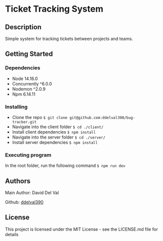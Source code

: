 # Ticket Tracking System 

## Description

Simple system for tracking tickets between projects and teams.

## Getting Started

### Dependencies

* Node 14.16.0
* Concurrently ^6.0.0
* Nodemon ^2.0.9
* Npm 6.14.11

### Installing

* Clone the repo ```$ git clone git@github.com:ddelval390/bug-tracker.git ```
* Navigate into the client folder ```$ cd ./client/  ```
* Install client dependencies ```$ npm install ```
* Navigate into the server folder ```$ cd ./server/ ```
* Install server dependencies ```$ npm install ```

### Executing program

In the root folder, run the following command ```$ npm run dev ```

## Authors

Main Author: David Del Val

Github: [ddelval390](https://github.com/ddelval390)

## License

This project is licensed under the MIT License - see the LICENSE.md file for details
